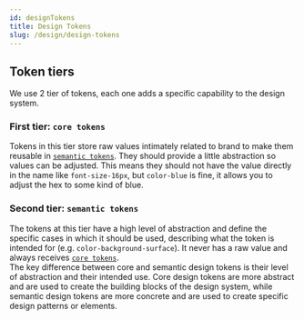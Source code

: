 ```yaml
---
id: designTokens
title: Design Tokens
slug: /design/design-tokens
---
```


## Token tiers

We use 2 tier of tokens, each one adds a specific capability to the design system.

### First tier: `core tokens`

Tokens in this tier store raw values intimately related to brand to make them reusable in [`semantic tokens`](#second-tier-semantic-tokens).
They should provide a little abstraction so values can be adjusted. This means they should not have the value directly in the name like `font-size-16px`, but `color-blue` is fine, it allows you to adjust the hex to some kind of blue.

### Second tier: `semantic tokens`

The tokens at this tier have a high level of abstraction and define the specific cases in which it should be used, describing what the token is intended for (e.g. `color-background-surface`). It never has a raw value and always receives [`core tokens`](#first-tier-core-tokens).  
The key difference between core and semantic design tokens is their level of abstraction and their intended use. Core design tokens are more abstract and are used to create the building blocks of the design system, while semantic design tokens are more concrete and are used to create specific design patterns or elements.
